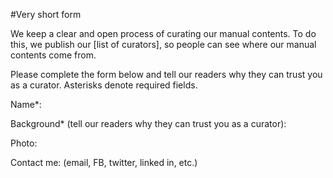 #Very short form

We keep a clear and open process of curating our manual contents. To do this, we publish our [list of curators], so people can see where our manual contents come from.

Please complete the form below and tell our readers why they can trust you as a curator. Asterisks denote required fields.

Name*:

Background* (tell our readers why they can trust you as a curator):

Photo:

Contact me: (email, FB, twitter, linked in, etc.)



